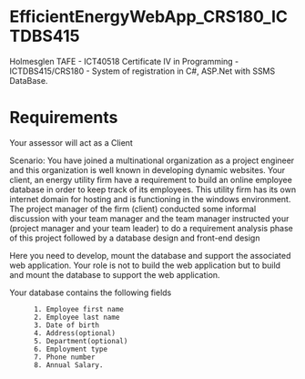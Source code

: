 # EfficientEnergyWebApp_CRS180_ICTDBS415
Holmesglen TAFE - ICT40518 Certificate IV in Programming - ICTDBS415/CRS180 - System of registration in C#, ASP.Net with SSMS DataBase.

Requirements
==========

Your assessor will act as a Client

Scenario: You have joined a multinational organization as a project engineer and this organization is well known in developing dynamic websites. Your client, an energy utility firm have a requirement to build an online employee database in order to keep track of its employees. This utility firm has its own internet domain for hosting and is functioning in the windows environment. The project manager of the firm (client) conducted some informal discussion with your team manager and the team manager instructed your (project manager and your team leader) to do a requirement analysis phase of this project followed by a database design and front-end design


Here you need to develop, mount the database and support the associated web application. Your role is not to build the web application but to build and mount the database to support the web application.
 
Your database contains the following fields

          1. Employee first name
          2. Employee last name
          3. Date of birth
          4. Address(optional)
          5. Department(optional) 
          6. Employment type
          7. Phone number
          8. Annual Salary.
